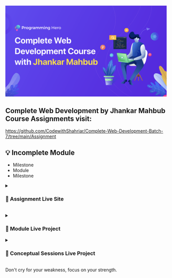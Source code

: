 ![](thumbnail.png)
</br>

## Complete Web Development by Jhankar Mahbub Course Assignments visit: 
https://github.com/CodewithShahriar/Complete-Web-Development-Batch-7/tree/main/Assignment

## 💡 Incomplete Module

* Milestone 
* Module 
* Milestone 

<details>
<summary>
  <h3>📑 Assignment Live Site</h3>
</summary>
<br >
- 1.[new-year-new-me](https://verdant-otter-af8880.netlify.app/) 60
- 2.[ge-architect](https://serene-cat-1b3cad.netlify.app/) 46
- 3.[legal-solution-resource](https://venerable-belekoy-74b25e.netlify.app/) 50
- 5.[geomerty-genius](https://benevolent-cat-886bb7.netlify.app/) 60




</details>



</br>
</hr>

<details>
<summary>
  <h3>📃 Module Live Project </h3>
</summary>
<br >
-
-
-
-




</details>

<details>
<summary>
  <h3>📃 Conceptual Sessions Live Project </h3>
</summary>
<br >
-
-
-
-




</details>

</br>
</hr>
Don't cry for your weakness, focus on your strength.
